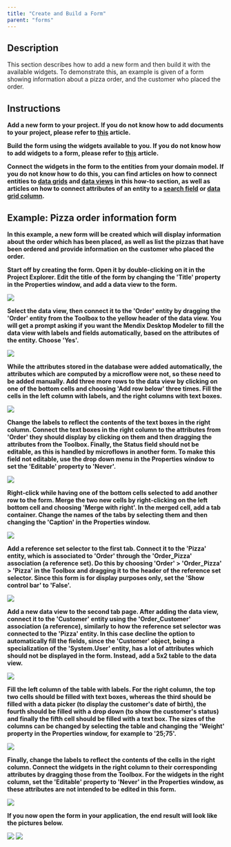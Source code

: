 ```yaml
---
title: "Create and Build a Form"
parent: "forms"
---
```

## Description

This section describes how to add a new form and then build it with the available widgets. To demonstrate this, an example is given of a form showing information about a pizza order, and the customer who placed the order.

## Instructions

 **Add a new form to your project. If you do not know how to add documents to your project, please refer to [this](add-documents-to-a-module) article.**

 **Build the form using the widgets available to you. If you do not know how to add widgets to a form, please refer to [this](add-a-widget-to-a-form) article.**

 **Connect the widgets in the form to the entities from your domain model. If you do not know how to do this, you can find articles on how to connect entities to [data grids](connect-an-entity-to-a-data-grid) and [data views](connect-an-entity-to-a-data-view) in this how-to section, as well as articles on how to connect attributes of an entity to a [search field](connect-an-attribute-to-a-search-field) or [data grid column](connect-an-attribute-to-a-column).**

## Example: Pizza order information form

 **In this example, a new form will be created which will display information about the order which has been placed, as well as list the pizzas that have been ordered and provide information on the customer who placed the order.**

 **Start off by creating the form. Open it by double-clicking on it in the Project Explorer. Edit the title of the form by changing the 'Title' property in the Properties window, and add a data view to the form.**

![](attachments/2621494/2752740.png)

 **Select the data view, then connect it to the 'Order' entity by dragging the 'Order' entity from the Toolbox to the yellow header of the data view. You will get a prompt asking if you want the Mendix Desktop Modeler to fill the data view with labels and fields automatically, based on the attributes of the entity. Choose 'Yes'.**

![](attachments/2621494/2752763.png)

 **While the attributes stored in the database were added automatically, the attributes which are computed by a microflow were not, so these need to be added manually. Add three more rows to the data view by clicking on one of the bottom cells and choosing 'Add row below' three times. Fill the cells in the left column with labels, and the right columns with text boxes.**

![](attachments/2621494/2752739.png)

 **Change the labels to reflect the contents of the text boxes in the right column. Connect the text boxes in the right column to the attributes from 'Order' they should display by clicking on them and then dragging the attributes from the Toolbox. Finally, the Status field should not be editable, as this is handled by microflows in another form. To make this field not editable, use the drop down menu in the Properties window to set the 'Editable' property to 'Never'.**

![](attachments/2621494/2752738.png)

 **Right-click while having one of the bottom cells selected to add another row to the form. Merge the two new cells by right-clicking on the left bottom cell and choosing 'Merge with right'. In the merged cell, add a tab container. Change the names of the tabs by selecting them and then changing the 'Caption' in the Properties window.**

![](attachments/2621494/2752762.png)

 **Add a reference set selector to the first tab. Connect it to the 'Pizza' entity, which is associated to 'Order' through the 'Order_Pizza' association (a reference set). Do this by choosing 'Order' > 'Order_Pizza' > 'Pizza' in the Toolbox and dragging it to the header of the reference set selector. Since this form is for display purposes only, set the 'Show control bar' to 'False'.**

![](attachments/2621494/2752741.png)

 **Add a new data view to the second tab page. After adding the data view, connect it to the 'Customer' entity using the 'Order_Customer' association (a reference), similarly to how the reference set selector was connected to the 'Pizza' entity. In this case decline the option to automatically fill the fields, since the 'Customer' object, being a specialization of the 'System.User' entity, has a lot of attributes which should not be displayed in the form. Instead, add a 5x2 table to the data view.**

![](attachments/2621494/2752734.png)

 **Fill the left column of the table with labels. For the right column, the top two cells should be filled with text boxes, whereas the third should be filled with a data picker (to display the customer's date of birth), the fourth should be filled with a drop down (to show the customer's status) and finally the fifth cell should be filled with a text box. The sizes of the columns can be changed by selecting the table and changing the 'Weight' property in the Properties window, for example to '25;75'.**

![](attachments/2621494/2752759.png)

 **Finally, change the labels to reflect the contents of the cells in the right column. Connect the widgets in the right column to their corresponding attributes by dragging those from the Toolbox. For the widgets in the right column, set the 'Editable' property to 'Never' in the Properties window, as these attributes are not intended to be edited in this form.**

![](attachments/2621494/2752760.png)

 **If you now open the form in your application, the end result will look like the pictures below.**

![](attachments/2621494/2752761.png)
![](attachments/2621494/2752758.png)
